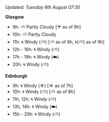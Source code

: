 *Updated: Tuesday 8th August 07:30*

**Glasgow**

* 9h: :partly_sunny: Partly Cloudy [:umbrella: as of 9h]
* 10h: :partly_sunny: Partly Cloudy
* 11h: :cyclone: Windy (:partly_sunny:) [:partly_sunny: as of 8h, :cyclone:(:partly_sunny:) as of 9h]
* 12h - 16h: :cyclone: Windy (:partly_sunny:)
* 17h - 19h: :cyclone: Windy (:cloud:)
* 20h: :cyclone: Windy (:partly_sunny:)

**Edinburgh**

* 9h: :cyclone: Windy (:sunny:) [:sunny: as of 7h]
* 10h: :cyclone: Windy (:partly_sunny:) [:partly_sunny: as of 8h]
* 11h, 12h: :cyclone: Windy (:partly_sunny:)
* 13h, 14h: :cyclone: Windy (:cloud:)
* 15h - 20h: :cyclone: Windy (:partly_sunny:)
